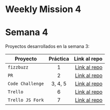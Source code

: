 # Weekly Mission 4
# Semana 4 

Proyectos desarrollados en la semana 3:

| Proyecto | Práctica | Link al repo |
| ------------- |:-------------:| -----:|
|`fizzbuzz`|1|[Link al repo](https://github.com/Gera097/fizzbuzz)|
|`PR`|2|[Link al repo](https://github.com/LaunchX-InnovaccionVirtual/MissionNodeJS)|
|`Code Challenge`|3, 4, 5|[Link al repo](https://github.com/Gera097/VisualThinkingAPI_Challenge)|
|`Trello`|6|[Link al repo](https://github.com/LaunchX-InnovaccionVirtual/MissionNodeJS)|
|`Trello JS Fork`|7|[Link al repo](https://github.com/LaunchX-InnovaccionVirtual/MissionNodeJS)|
